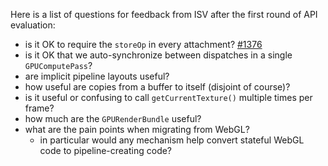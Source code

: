 Here is a list of questions for feedback from ISV after the first round of API evaluation:
* is it OK to require the `storeOp` in every attachment? [#1376](https://github.com/gpuweb/gpuweb/issues/1376)
* is it OK that we auto-synchronize between dispatches in a single `GPUComputePass`?
* are implicit pipeline layouts useful?
* how useful are copies from a buffer to itself (disjoint of course)?
* is it useful or confusing to call `getCurrentTexture()` multiple times per frame?
* how much are the `GPURenderBundle` useful?
* what are the pain points when migrating from WebGL?
  * in particular would any mechanism help convert stateful WebGL code to pipeline-creating code?